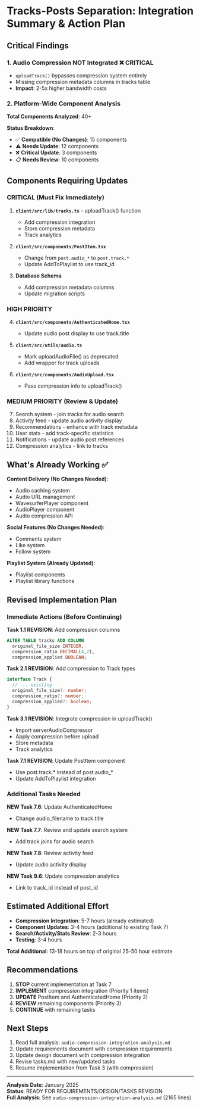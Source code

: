 # Tracks-Posts Separation: Integration Summary & Action Plan

## Critical Findings

### 1. Audio Compression NOT Integrated ❌ CRITICAL
- `uploadTrack()` bypasses compression system entirely
- Missing compression metadata columns in tracks table
- **Impact**: 2-5x higher bandwidth costs

### 2. Platform-Wide Component Analysis

**Total Components Analyzed**: 40+

**Status Breakdown**:
- ✅ **Compatible (No Changes)**: 15 components
- ⚠️ **Needs Update**: 12 components  
- ❌ **Critical Update**: 3 components
- 📋 **Needs Review**: 10 components

## Components Requiring Updates

### CRITICAL (Must Fix Immediately)

1. **`client/src/lib/tracks.ts`** - uploadTrack() function
   - Add compression integration
   - Store compression metadata
   - Track analytics

2. **`client/src/components/PostItem.tsx`**
   - Change from `post.audio_*` to `post.track.*`
   - Update AddToPlaylist to use track_id

3. **Database Schema**
   - Add compression metadata columns
   - Update migration scripts

### HIGH PRIORITY

4. **`client/src/components/AuthenticatedHome.tsx`**
   - Update audio post display to use track.title

5. **`client/src/utils/audio.ts`**
   - Mark uploadAudioFile() as deprecated
   - Add wrapper for track uploads

6. **`client/src/components/AudioUpload.tsx`**
   - Pass compression info to uploadTrack()

### MEDIUM PRIORITY (Review & Update)

7. Search system - join tracks for audio search
8. Activity feed - update audio activity display
9. Recommendations - enhance with track metadata
10. User stats - add track-specific statistics
11. Notifications - update audio post references
12. Compression analytics - link to tracks

## What's Already Working ✅

**Content Delivery (No Changes Needed)**:
- Audio caching system
- Audio URL management
- WavesurferPlayer component
- AudioPlayer component
- Audio compression API

**Social Features (No Changes Needed)**:
- Comments system
- Like system
- Follow system

**Playlist System (Already Updated)**:
- Playlist components
- Playlist library functions

## Revised Implementation Plan

### Immediate Actions (Before Continuing)

**Task 1.1 REVISION**: Add compression columns
```sql
ALTER TABLE tracks ADD COLUMN
  original_file_size INTEGER,
  compression_ratio DECIMAL(4,2),
  compression_applied BOOLEAN;
```

**Task 2.1 REVISION**: Add compression to Track types
```typescript
interface Track {
  // ... existing
  original_file_size?: number;
  compression_ratio?: number;
  compression_applied?: boolean;
}
```

**Task 3.1 REVISION**: Integrate compression in uploadTrack()
- Import serverAudioCompressor
- Apply compression before upload
- Store metadata
- Track analytics

**Task 7.1 REVISION**: Update PostItem component
- Use post.track.* instead of post.audio_*
- Update AddToPlaylist integration

### Additional Tasks Needed

**NEW Task 7.6**: Update AuthenticatedHome
- Change audio_filename to track.title

**NEW Task 7.7**: Review and update search system
- Add track joins for audio search

**NEW Task 7.8**: Review activity feed
- Update audio activity display

**NEW Task 9.6**: Update compression analytics
- Link to track_id instead of post_id

## Estimated Additional Effort

- **Compression Integration**: 5-7 hours (already estimated)
- **Component Updates**: 3-4 hours (additional to existing Task 7)
- **Search/Activity/Stats Review**: 2-3 hours
- **Testing**: 3-4 hours

**Total Additional**: 13-18 hours on top of original 25-50 hour estimate

## Recommendations

1. **STOP** current implementation at Task 7
2. **IMPLEMENT** compression integration (Priority 1 items)
3. **UPDATE** PostItem and AuthenticatedHome (Priority 2)
4. **REVIEW** remaining components (Priority 3)
5. **CONTINUE** with remaining tasks

## Next Steps

1. Read full analysis: `audio-compression-integration-analysis.md`
2. Update requirements document with compression requirements
3. Update design document with compression integration
4. Revise tasks.md with new/updated tasks
5. Resume implementation from Task 3 (with compression)

---

**Analysis Date**: January 2025  
**Status**: READY FOR REQUIREMENTS/DESIGN/TASKS REVISION  
**Full Analysis**: See `audio-compression-integration-analysis.md` (2165 lines)
